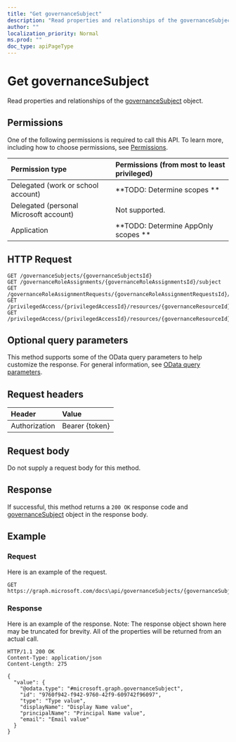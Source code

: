 ```yaml
---
title: "Get governanceSubject"
description: "Read properties and relationships of the governanceSubject object."
author: ""
localization_priority: Normal
ms.prod: ""
doc_type: apiPageType
---
```


# Get governanceSubject

Read properties and relationships of the [governanceSubject](../resources/governancesubject.md) object.

## Permissions
One of the following permissions is required to call this API. To learn more, including how to choose permissions, see [Permissions](/concepts/permissions-reference.md).

|Permission type|Permissions (from most to least privileged)|
|:---|:---|
|Delegated (work or school account)|**TODO: Determine scopes **|
|Delegated (personal Microsoft account)|Not supported.|
|Application|**TODO: Determine AppOnly scopes **|

## HTTP Request
<!-- {
  "blockType": "ignored"
}
-->
``` http
GET /governanceSubjects/{governanceSubjectsId}
GET /governanceRoleAssignments/{governanceRoleAssignmentsId}/subject
GET /governanceRoleAssignmentRequests/{governanceRoleAssignmentRequestsId}/subject
GET /privilegedAccess/{privilegedAccessId}/resources/{governanceResourceId}/roleAssignments/{governanceRoleAssignmentId}/subject
GET /privilegedAccess/{privilegedAccessId}/resources/{governanceResourceId}/roleAssignmentRequests/{governanceRoleAssignmentRequestId}/subject
```

## Optional query parameters
This method supports some of the OData query parameters to help customize the response. For general information, see [OData query parameters](/graph/query-parameters).

## Request headers
|Header|Value|
|:---|:---|
|Authorization|Bearer {token}|

## Request body
Do not supply a request body for this method.

## Response
If successful, this method returns a `200 OK` response code and [governanceSubject](../resources/governancesubject.md) object in the response body.

## Example

### Request
Here is an example of the request.
<!-- {
  "blockType": "request",
  "name": "get_governancesubject"
}
-->
``` http
GET https://graph.microsoft.com/docs\api/governanceSubjects/{governanceSubjectsId}
```

### Response
Here is an example of the response. Note: The response object shown here may be truncated for brevity. All of the properties will be returned from an actual call.
<!-- {
  "blockType": "response",
  "truncated": true,
  "@odata.type": "microsoft.graph.governanceSubject"
}
-->
``` http
HTTP/1.1 200 OK
Content-Type: application/json
Content-Length: 275

{
  "value": {
    "@odata.type": "#microsoft.graph.governanceSubject",
    "id": "9760f942-f942-9760-42f9-609742f96097",
    "type": "Type value",
    "displayName": "Display Name value",
    "principalName": "Principal Name value",
    "email": "Email value"
  }
}
```

